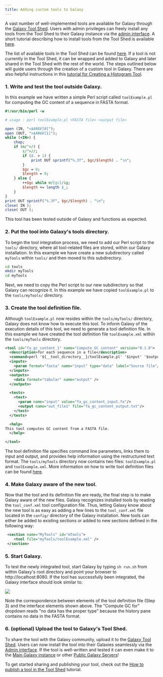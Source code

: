 ```yaml
---
title: Adding custom tools to Galaxy
---
```

A vast number of well-implemented tools are available for Galaxy through the [Galaxy Tool Shed](/src/toolshed/index.md). Users with admin privileges can freely install any tools from the Tool Shed to their Galaxy instance via the [admin interface](/src/admin/index.md). A short tutorial describing how to install tools from the Tool Shed is available [here](/src/admin/tools/add-tool-from-toolshed-tutorial/index.md).

The list of available tools in the Tool Shed can be found [here](http://toolshed.g2.bx.psu.edu). If a tool is not currently in the Tool Shed, it can be wrapped and added to Galaxy and later shared in the Tool Shed with the rest of the world. The steps outlined below will guide users through the creation of a custom tool in Galaxy. There are also helpful instructions in this [tutorial for Creating a Histogram Tool](/src/admin/tools/adding-tools/index.md).

### 1. Write and test the tool outside Galaxy.

In this example we have written a simple Perl script called `toolExample.pl` for computing the GC content of a sequence in FASTA format.

```perl
#!/usr/bin/perl -w

# usage : perl toolExample.pl <FASTA file> <output file>

open (IN, "<$ARGV[0]");
open (OUT, ">$ARGV[1]");
while (<IN>) {
    chop;
    if (m/^>/) {
        s/^>//;
        if ($. > 1) {
            print OUT sprintf("%.3f", $gc/$length) . "\n";
        }
        $gc = 0;
        $length = 0;
    } else {
        ++$gc while m/[gc]/ig;
        $length += length $_;
    }
}
print OUT sprintf("%.3f", $gc/$length) . "\n";
close( IN );
close( OUT );
```

This tool has been tested outside of Galaxy and functions as expected.

### 2. Put the tool into Galaxy's tools directory.

To begin the tool integration process, we need to add our Perl script to the `tools/` directory, where all tool-related files are stored, within our Galaxy installation. In this example we have create a new subdirectory called `myTools` within `tools/` and then moved to this subdirectory.

```sh
cd tools
mkdir myTools
cd myTools
```

Next, we need to copy the Perl script to our new subdirectory so that Galaxy can recognize it. In this example we have copied `toolExample.pl` to the `tools/myTools/` directory.

### 3. Create the tool definition file.

Although `toolExample.pl` now resides within the `tools/myTools/` directory, Galaxy does not know how to execute this tool. To inform Galaxy of the execution details of this tool, we need to generate a tool definition file. In this example we have created the tool definition file `toolExample.xml` within the `tools/myTools` directory.
 
```xml
<tool id="fa_gc_content_1" name="Compute GC content" version="0.1.0">
  <description>for each sequence in a file</description>
  <command>perl '${__tool_directory__}/toolExample.pl' '$input' '$output'</command>
  <inputs>
    <param format="fasta" name="input" type="data" label="Source file"/>
  </inputs>
  <outputs>
    <data format="tabular" name="output" />
  </outputs>

  <tests>
    <test>
      <param name="input" value="fa_gc_content_input.fa"/>
      <output name="out_file1" file="fa_gc_content_output.txt"/>
    </test>
  </tests>

  <help>
This tool computes GC content from a FASTA file.
  </help>

</tool>
```

The tool definition file specifies command line parameters, links them to input and output, and provides help information using the restructured text format. The `tools/myTools` directory now contains two files: `toolExample.pl` and `toolExample.xml`. More information on how to write tool definition files can be found [here](https://docs.galaxyproject.org/en/latest/dev/schema.html).

### 4. Make Galaxy aware of the new tool.

Now that the tool and its definition file are ready, the final step is to make Galaxy aware of the new files. Galaxy recognizes installed tools by reading the `tool_conf.xml` tool configuration file. Thus, letting Galaxy know about the new tool is as easy as adding a few lines to the `tool_conf.xml` file located in the `config/` directory of the Galaxy installation. New tools can either be added to existing sections or added to new sections defined in the following way:

```xml
 <section name="MyTools" id="mTools">
    <tool file="myTools/toolExample.xml" />
 </section>
```

### 5. Start Galaxy.

To test the newly integrated tool, start Galaxy by typing `sh run.sh` from within Galaxy's root directory and point your browser to http://localhost:8080. If the tool has successfully been integrated, the Galaxy interface should look similar to:

![](/src/admin/tools/add-tool-tutorial/toolExample.png)

Note the correspondence between elements of the tool definition file (Step 3) and the interface elements shown above. The "Compute GC for" dropdown reads "no data has the proper type" because the history pane contains no data in the FASTA format.

### 6. (optional) Upload the tool to Galaxy's Tool Shed.

To share the tool with the Galaxy community, upload it to the [Galaxy Tool Shed](/src/toolshed/index.md). Users can now install the tool into their Galaxies seamlessly via the [Admin interface](/src/admin/index.md). If the tool is well-written and tested it can even make it to the [Main Galaxy instance](/src/main/index.md) or other [Public Galaxy Servers](/src/use/index.md)!

To get started sharing and publishing your tool, check out the [How to publish a tool in the Tool Shed](/src/toolshed/publish-tool/index.md) tutorial.
